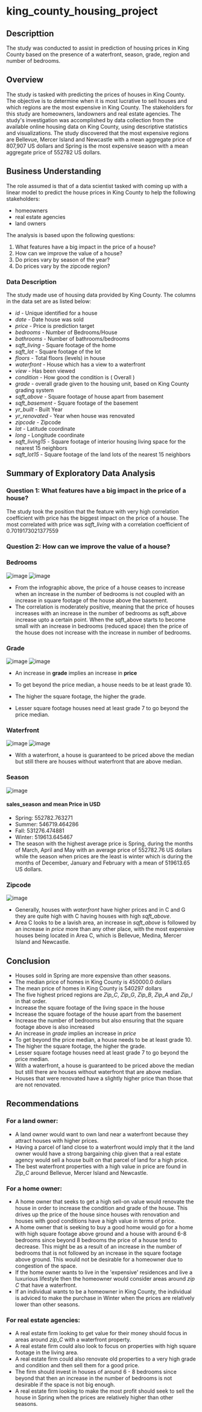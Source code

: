 # king_county_housing_project
## Descripttion
The study was conducted to assist in prediction of housing prices in King County based on the presence of a waterfront, season, grade, region and number of bedrooms.
## Overview
The study is tasked with predicting the prices of houses in King County. The objective is to determine when it is most lucrative to sell houses and which regions are the most expensive in King County. The stakeholders for this study are homeowners, landowners and real estate agencies. The study's investigation was accomplished by data collection from the available online housing data on King County, using descriptive statistics and visualizations. The study discovered that the most expensive regions are Bellevue, Mercer Island and Newcastle with a mean aggregate price of 807,907 US dollars and Spring is the most expensive season with a mean aggregate price of 552782 US dollars.
## Business Understanding
The role assumed is that of a data scientist tasked with coming up with a linear model to predict the house prices in King County to help the following stakeholders:
* homeowners
* real estate agencies
* land owners

The analysis is based upon the following questions:
1. What features have a big impact in the price of a house?
2. How can we improve the value of a house?
3. Do prices vary by season of the year?
4. Do prices vary by the zipcode region?
### Data Description

The study made use of housing data provided by King County. The columns in the data set are as listed below:

* *id* - Unique identified for a house
* *date* - Date house was sold
* *price* - Price is prediction target
* *bedrooms* - Number of Bedrooms/House
* *bathrooms* - Number of bathrooms/bedrooms
* *sqft_living* - Square footage of the home
* *sqft_lot* - Square footage of the lot
* *floors* - Total floors (levels) in house
* *waterfront* - House which has a view to a waterfront
* *view* - Has been viewed
* *condition* - How good the condition is ( Overall )
* *grade* - overall grade given to the housing unit, based on King County grading system
* *sqft_above* - Square footage of house apart from basement
* *sqft_basement* - Square footage of the basement
* *yr_built* - Built Year
* *yr_renovated* - Year when house was renovated
* *zipcode* - Zipcode
* *lat* - Latitude coordinate
* *long* - Longitude coordinate
* *sqft_living15* - Square footage of interior housing living space for the nearest 15 neighbors
* *sqft_lot15* - Square footage of the land lots of the nearest 15 neighbors
## Summary of Exploratory Data Analysis
### Question 1: What features have a big impact in the price of a house?
The study took the position that the feature with very high correlation coefficient with price has the biggest impact on the price of a house.
The most correlated with price was *sqft_living* with a correlation coefficient of 0.7019173021377559
### Question 2: How can we improve the value of a house?
### Bedrooms
![image](https://user-images.githubusercontent.com/78497452/193420719-a8fe5206-fc3b-4edd-8e9b-308e51a80770.png)
![image](https://user-images.githubusercontent.com/78497452/193420740-10ff1e4e-be39-48c8-aee5-4f92afd68647.png)
* From the infographic above, the price of a house ceases to increase when an increase in the number of bedrooms is not coupled with an increase in square footage of the house above the basement.
* The correlation is moderately positive, meaning that the price of houses increases with an increase in the number of bedrooms as sqft_above increase upto a certain point. When the sqft_above starts to become small with an increase in bedrooms (reduced space) then the price of the house does not increase with the increase in number of bedrooms.
### Grade
![image](https://user-images.githubusercontent.com/78497452/193420832-7b91d877-f3d6-4a01-ac00-9887e994fa91.png)
![image](https://user-images.githubusercontent.com/78497452/193420881-7513bc45-f608-4532-88c0-081ac891c7aa.png)
* An increase in **grade** implies an increase in **price**

* To get beyond the price median, a house needs to be at least grade 10.

* The higher the square footage, the higher the grade.

* Lesser square footage houses need at least grade 7 to go beyond the price median.
### Waterfront
![image](https://user-images.githubusercontent.com/78497452/193420933-7a358d35-a66b-4d83-85e1-f3ab47e0273b.png)
![image](https://user-images.githubusercontent.com/78497452/193420940-5b26a5da-50ee-49cc-8ee5-8439f0d3e22e.png)
* With a waterfront, a house is guaranteed to be priced above the median but still there are houses without waterfront that are above median.
### Season
![image](https://user-images.githubusercontent.com/78497452/193420962-0ab8d05d-4de4-48e0-873f-549e1995e8f5.png)
#### sales_season and mean Price in USD
* Spring:	     552782.763271
* Summer:      546719.464286
* Fall:	       531276.474881
* Winter:	     519613.645467
* The season with the highest average price is Spring, during the months of March, April and May with an average price of 552782.76 US dollars while the season when prices are the least is winter which is during the months of December, January and February with a mean of 519613.65 US dollars.
### Zipcode
![image](https://user-images.githubusercontent.com/78497452/193421129-5f821661-6262-4be5-a352-7b359135c07e.png)
* Generally, houses with *waterfront* have higher prices and in C and G they are quite high with C having houses with high *sqft_above*.
* Area C looks to be a lavish area, an increase in *sqft_above* is followed by an increase in *price* more than any other place, with the most expensive houses being located in Area C, which is Bellevue, Medina, Mercer Island and Newcastle.
## Conclusion
* Houses sold in Spring are more expensive than other seasons.
* The median price of homes in King County is 450000.0 dollars
* The mean price of homes in King County is 540297 dollars
* The five highest priced regions are *Zip_C*, *Zip_G*, *Zip_B*, *Zip_A* and *Zip_I* in that order.
* Increase the square footage of the living space in the house
* Increase the square footage of the house apart from the basement
* Increase the number of bedrooms but also ensuring that the square footage above is also increased
* An increase in *grade* implies an increase in *price*
* To get beyond the price median, a house needs to be at least grade 10.
* The higher the square footage, the higher the grade.
* Lesser square footage houses need at least grade 7 to go beyond the price median.
* With a waterfront, a house is guaranteed to be priced above the median but still there are houses without waterfront that are above median.
* Houses that were renovated have a slightly higher price than those that are not renovated.
## Recommendations
### For a land owner:
* A land owner would want to own land near a waterfront because they attract houses with higher prices.
* Having a parcel of land close to a waterfront would imply that it the land owner would have a strong bargaining chip given that a real estate agency would sell a house built on that parcel of land for a high price.
* The best waterfront properties with a high value in price are found in *Zip_C* around Bellevue, Mercer Island and Newcastle.
### For a home owner:
* A home owner that seeks to get a high sell-on value would renovate the house in order to increase the condition and grade of the house. This drives up the price of the house since houses with renovation and houses with good conditions have a high value in terms of price.
* A home owner that is seeking to buy a good home would go for a home with high square footage above ground and a house with around 6-8 bedrooms since beyond 8 bedrooms the price of a house tend to decrease. This might be as a result of an increase in the number of bedrooms that is not followed by an increase in the square footage above ground. This would not be desirable for a homeowner due to congestion of the space.
* If the home owner wants to live in the 'expensive' residences and live a luxurious lifestyle then the homeowner would consider areas around *zip C* that have a waterfront.
* If an individual wants to be a homeowner in King County, the individual is adviced to make the purchase in Winter when the prices are relatively lower than other seasons.
### For real estate agencies:
* A real estate firm looking to get value for their money should focus in areas around *zip_C* with a waterfront property.
* A real estate firm could also look to focus on properties with high square footage in the living area.
* A real estate firm could also renovate old properties to a very high grade and condition and then sell them for a good price.
* The firm should invest in houses of around 6 - 8 bedrooms since beyond that then an increase in the number of bedrooms is not desirable if the space is not big enough.
* A real estate firm looking to make the most profit should seek to sell the house in Spring when the prices are relatively higher than other seasons.
